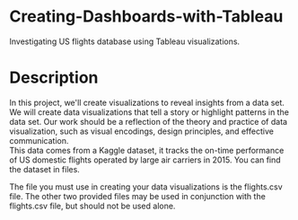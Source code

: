 # Creating-Dashboards-with-Tableau
Investigating US flights database using Tableau visualizations.
# Description
In this project, we'll create visualizations to reveal insights from a data set. We will create data visualizations that tell a story or highlight patterns in the data set. Our work should be a reflection of the theory and practice of data visualization, such as visual encodings, design principles, and effective communication.<br>
This data comes from a Kaggle dataset, it tracks the on-time performance of US domestic flights operated by large air carriers in 2015. You can find the dataset in files.

The file you must use in creating your data visualizations is the flights.csv file. The other two provided files may be used in conjunction with the flights.csv file, but should not be used alone.
